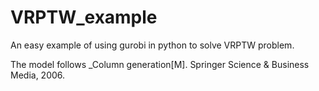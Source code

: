 # VRPTW_example
An easy example of using gurobi in python to solve VRPTW problem.


The model follows _Column generation[M]. Springer Science & Business Media, 2006.
